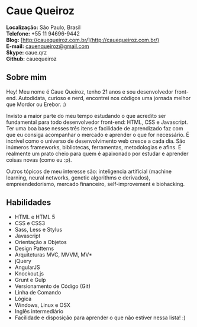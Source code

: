 # Caue Queiroz

**Localização:** São Paulo, Brasil  
**Telefone:** +55 11 94696-9442  
**Blog:** [http://cauequeiroz.com.br/](http://cauequeiroz.com.br/)  
**E-mail:** [cauenqueiroz@gmail.com](mailto:cauenqueiroz@gmail.com)  
**Skype:** caue.qrz  
**Github:** cauequeiroz  

## Sobre mim

Hey! Meu nome é Caue Queiroz, tenho 21 anos e sou desenvolvedor front-end. Autodidata, curioso e nerd, encontrei nos códigos uma jornada melhor que Mordor ou Erebor. :)

Invisto a maior parte do meu tempo estudando o que acredito ser fundamental para todo desenvolvedor front-end: HTML, CSS e Javascript. Ter uma boa base nesses três itens e facilidade de aprendizado faz com que eu consiga acompanhar o mercado e aprender o que for necessário. É incrível como o universo de desenvolvimento web cresce a cada dia. São inúmeros frameworks, bibliotecas, ferramentas, metodologias e afins. É realmente um prato cheio para quem é apaixonado por estudar e aprender coisas novas (como eu :p).

Outros tópicos de meu interesse são: inteligencia artificial (machine learning, neural networks, genetic algorithms e derivados), empreendedorismo, mercado financeiro, self-improvement e biohacking.

## Habilidades

- HTML e HTML 5
- CSS e CSS3
- Sass, Less e Stylus
- Javascript
- Orientação a Objetos
- Design Patterns
- Arquiteturas MVC, MVVM, MV*
- jQuery
- AngularJS
- Knockout.js
- Grunt e Gulp
- Versionamento de Código (Git)
- Linha de Comando
- Lógica
- Windows, Linux e OSX
- Inglês intermediário
- Facilidade e disposição para aprender o que não estiver nessa lista! :)



